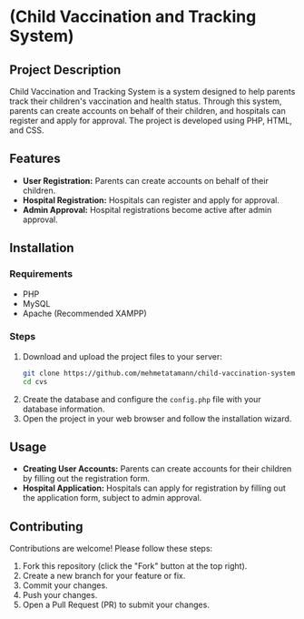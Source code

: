 # (Child Vaccination and Tracking System)

## Project Description
Child Vaccination and Tracking System is a system designed to help parents track their children's vaccination and health status. Through this system, parents can create accounts on behalf of their children, and hospitals can register and apply for approval. The project is developed using PHP, HTML, and CSS.

## Features
- **User Registration:** Parents can create accounts on behalf of their children.
- **Hospital Registration:** Hospitals can register and apply for approval.
- **Admin Approval:** Hospital registrations become active after admin approval.

## Installation
### Requirements
- PHP
- MySQL
- Apache (Recommended XAMPP)

### Steps
1. Download and upload the project files to your server:
    ```sh
    git clone https://github.com/mehmetatamann/child-vaccination-system
    cd cvs
    ```
2. Create the database and configure the `config.php` file with your database information.
3. Open the project in your web browser and follow the installation wizard.

## Usage
- **Creating User Accounts:** Parents can create accounts for their children by filling out the registration form.
- **Hospital Application:** Hospitals can apply for registration by filling out the application form, subject to admin approval.

## Contributing
Contributions are welcome! Please follow these steps:
1. Fork this repository (click the "Fork" button at the top right).
2. Create a new branch for your feature or fix.
3. Commit your changes.
4. Push your changes.
5. Open a Pull Request (PR) to submit your changes.
